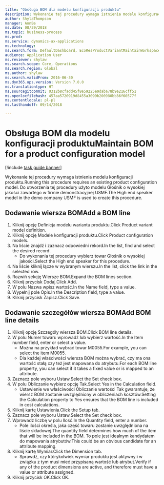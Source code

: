 ```yaml
--- 
title: "Obsługa BOM dla modelu konfiguracji produktu"
description: Wykonanie tej procedury wymaga istnienia modelu konfiguracji produktu.
author: ShylaThompson
manager: AnnBe
ms.date: 08/29/2018
ms.topic: business-process
ms.prod: 
ms.service: dynamics-ax-applications
ms.technology: 
ms.search.form: DefaultDashboard, EcoResProductVariantMaintainWorkspace, PCProductConfigurationModelListPage, PCProductConfigurationModelDetails, PCBOMLineDetails, InventItemIdLookupSimple
audience: Application User
ms.reviewer: shylaw
ms.search.scope: Core, Operations
ms.search.region: Global
ms.author: shylaw
ms.search.validFrom: 2016-06-30
ms.dyn365.ops.version: Version 7.0.0
ms.translationtype: HT
ms.sourcegitcommit: 0312b8cfadd45f8e59225e9daba78b9e216cff51
ms.openlocfilehash: 457aa5720919d8455a3099b200980bb36f60577f
ms.contentlocale: pl-pl
ms.lasthandoff: 09/14/2018

---
```

# <a name="maintain-bom-for-a-product-configuration-model"></a><span data-ttu-id="060dc-103">Obsługa BOM dla modelu konfiguracji produktu</span><span class="sxs-lookup"><span data-stu-id="060dc-103">Maintain BOM for a product configuration model</span></span>

[!include [task guide banner](../../includes/task-guide-banner.md)]

<span data-ttu-id="060dc-104">Wykonanie tej procedury wymaga istnienia modelu konfiguracji produktu.</span><span class="sxs-lookup"><span data-stu-id="060dc-104">Running this procedure requires an existing product configuration model.</span></span> <span data-ttu-id="060dc-105">Do utworzenia tej procedury użyto modelu Głośnik o wysokiej jakości zawartego w firmie demonstracyjnej USMF.</span><span class="sxs-lookup"><span data-stu-id="060dc-105">The High end speaker model in the demo company USMF is used to create this procedure.</span></span>


## <a name="add-a-bom-line"></a><span data-ttu-id="060dc-106">Dodawanie wiersza BOM</span><span class="sxs-lookup"><span data-stu-id="060dc-106">Add a BOM line</span></span>
1. <span data-ttu-id="060dc-107">Kliknij opcję Definicja modelu wariantu produktu.</span><span class="sxs-lookup"><span data-stu-id="060dc-107">Click Product variant model definition.</span></span>
2. <span data-ttu-id="060dc-108">Kliknij opcję Modele konfiguracji produktu.</span><span class="sxs-lookup"><span data-stu-id="060dc-108">Click Product configuration models.</span></span>
3. <span data-ttu-id="060dc-109">Na liście znajdź i zaznacz odpowiedni rekord.</span><span class="sxs-lookup"><span data-stu-id="060dc-109">In the list, find and select the desired record.</span></span>
    * <span data-ttu-id="060dc-110">Do wykonania tej procedury wybierz towar Głośnik o wysokiej jakości.</span><span class="sxs-lookup"><span data-stu-id="060dc-110">Select the High end speaker for this procedure.</span></span>  
4. <span data-ttu-id="060dc-111">Na liście kliknij łącze w wybranym wierszu.</span><span class="sxs-lookup"><span data-stu-id="060dc-111">In the list, click the link in the selected row.</span></span>
5. <span data-ttu-id="060dc-112">Rozwiń sekcję Wiersze BOM.</span><span class="sxs-lookup"><span data-stu-id="060dc-112">Expand the BOM lines section.</span></span>
6. <span data-ttu-id="060dc-113">Kliknij przycisk Dodaj.</span><span class="sxs-lookup"><span data-stu-id="060dc-113">Click Add.</span></span>
7. <span data-ttu-id="060dc-114">W polu Nazwa wpisz wartość.</span><span class="sxs-lookup"><span data-stu-id="060dc-114">In the Name field, type a value.</span></span>
8. <span data-ttu-id="060dc-115">Wypełnij pole Opis.</span><span class="sxs-lookup"><span data-stu-id="060dc-115">In the Description field, type a value.</span></span>
9. <span data-ttu-id="060dc-116">Kliknij przycisk Zapisz.</span><span class="sxs-lookup"><span data-stu-id="060dc-116">Click Save.</span></span>

## <a name="add-bom-line-details"></a><span data-ttu-id="060dc-117">Dodawanie szczegółów wiersza BOM</span><span class="sxs-lookup"><span data-stu-id="060dc-117">Add BOM line details</span></span>
1. <span data-ttu-id="060dc-118">Kliknij opcję Szczegóły wiersza BOM.</span><span class="sxs-lookup"><span data-stu-id="060dc-118">Click BOM line details.</span></span>
2. <span data-ttu-id="060dc-119">W polu Numer towaru wprowadź lub wybierz wartość.</span><span class="sxs-lookup"><span data-stu-id="060dc-119">In the Item number field, enter or select a value.</span></span>
    * <span data-ttu-id="060dc-120">Można na przykład wybrać towar M0055.</span><span class="sxs-lookup"><span data-stu-id="060dc-120">For example, you can select the item M0055.</span></span>  
    * <span data-ttu-id="060dc-121">Dla każdej właściwości wiersza BOM można wybrać, czy ma ona wartość stałą czy też jest mapowana do atrybutu.</span><span class="sxs-lookup"><span data-stu-id="060dc-121">For each BOM line property, you can select if it takes a fixed value or is mapped to an attribute.</span></span>  
3. <span data-ttu-id="060dc-122">Zaznacz pole wyboru Ustaw.</span><span class="sxs-lookup"><span data-stu-id="060dc-122">Select the Set check box.</span></span>
4. <span data-ttu-id="060dc-123">W polu Obliczanie wybierz opcję Tak.</span><span class="sxs-lookup"><span data-stu-id="060dc-123">Select Yes in the Calculation field.</span></span>
    * <span data-ttu-id="060dc-124">Ustawienie we właściwości Obliczanie wartości Tak gwarantuje, że wiersz BOM zostanie uwzględniony w obliczeniach kosztów.</span><span class="sxs-lookup"><span data-stu-id="060dc-124">Setting the Calculation property to Yes ensures that the BOM line is included in cost calculations.</span></span>  
5. <span data-ttu-id="060dc-125">Kliknij kartę Ustawienia.</span><span class="sxs-lookup"><span data-stu-id="060dc-125">Click the Setup tab.</span></span>
6. <span data-ttu-id="060dc-126">Zaznacz pole wyboru Ustaw.</span><span class="sxs-lookup"><span data-stu-id="060dc-126">Select the Set check box.</span></span>
7. <span data-ttu-id="060dc-127">Wprowadź liczbę w polu Ilość.</span><span class="sxs-lookup"><span data-stu-id="060dc-127">In the Quantity field, enter a number.</span></span>
    * <span data-ttu-id="060dc-128">Pole ilości określa, jaka część towaru zostanie uwzględniona na liście składowej.</span><span class="sxs-lookup"><span data-stu-id="060dc-128">The quantity field determines how much of the item that will be included in the BOM.</span></span> <span data-ttu-id="060dc-129">To pole jest idealnym kandydatem do mapowania atrybutów.</span><span class="sxs-lookup"><span data-stu-id="060dc-129">This could be an obvious candidate for an attribute mapping.</span></span>  
8. <span data-ttu-id="060dc-130">Kliknij kartę Wymiar.</span><span class="sxs-lookup"><span data-stu-id="060dc-130">Click the Dimension tab.</span></span>
    * <span data-ttu-id="060dc-131">Sprawdź, czy którykolwiek wymiar produktu jest aktywny i w związku z tym musi mieć przypisaną wartość lub atrybut.</span><span class="sxs-lookup"><span data-stu-id="060dc-131">Verify if any of the product dimensions are active,  and therefore must have a value or attribute assigned.</span></span>  
9. <span data-ttu-id="060dc-132">Kliknij przycisk OK.</span><span class="sxs-lookup"><span data-stu-id="060dc-132">Click OK.</span></span>


